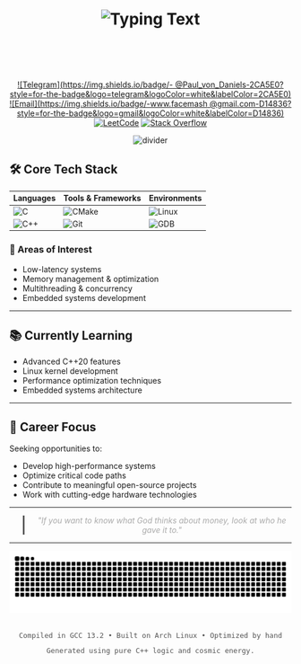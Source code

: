 <div style="position: relative; width: 100%; height: 150px; overflow: hidden;">
  <canvas id="starsCanvas" style="position: absolute; top: 0; left: 0; z-index: 0;"></canvas>
  <div style="position: absolute; top: 0; left: 0; width: 100%; height: 100%; z-index: 1; pointer-events: none;">
    <h1 align="center">
      <img src="https://readme-typing-svg.demolab.com ?font=Fira+Code&weight=600&size=26&duration=2000&pause=500&color=5C9DF1&center=true&vCenter=true&width=500&lines=Danilchenko+Paul;Professional+C%2FC%2B%2B+Developer;System+Programming" alt="Typing Text" />
    </h1>
  </div>

  <script>
    const canvas = document.getElementById('starsCanvas');
    const ctx = canvas.getContext('2d');
    let w = canvas.width = window.innerWidth;
    let h = canvas.height = 150;

    const numStars = 100;
    const stars = [];

    for (let i = 0; i < numStars; i++) {
      stars.push({
        x: Math.random() * w,
        y: Math.random() * h,
        r: Math.random() * 1.5,
        dx: (Math.random() - 0.5) * 0.5,
        dy: (Math.random() - 0.5) * 0.5
      });
    }

    function draw() {
      ctx.clearRect(0, 0, w, h);
      ctx.fillStyle = 'rgba(10, 10, 30, 0.8)';
      ctx.fillRect(0, 0, w, h);

      for (let star of stars) {
        ctx.beginPath();
        ctx.arc(star.x, star.y, star.r, 0, Math.PI * 2);
        ctx.fillStyle = '#ffffff';
        ctx.fill();

        star.x += star.dx;
        star.y += star.dy;

        if (star.x < 0 || star.x > w) star.dx *= -1;
        if (star.y < 0 || star.y > h) star.dy *= -1;
      }

      requestAnimationFrame(draw);
    }

    draw();
  </script>
</div>

<div align="center">

[![Telegram](https://img.shields.io/badge/- @Paul_von_Daniels-2CA5E0?style=for-the-badge&logo=telegram&logoColor=white&labelColor=2CA5E0)](https://t.me/Paul_von_Daniels )
[![Email](https://img.shields.io/badge/-www.facemash @gmail.com-D14836?style=for-the-badge&logo=gmail&logoColor=white&labelColor=D14836)](mailto:www.facemash@gmail.com)
[![LeetCode](https://img.shields.io/badge/-LeetCode-FFA116?style=for-the-badge&logo=leetcode&logoColor=black&labelColor=FFA116 )](https://leetcode.com/u/paulvondaniels/ )
[![Stack Overflow](https://img.shields.io/badge/-Stack_Overflow-FE7A16?style=for-the-badge&logo=stackoverflow&logoColor=white&labelColor=FE7A16 )](https://ru.stackoverflow.com/users/713493/lorraineboza-wilelkwile )

</div>

<div align="center">
  <img src="https://github.com/DanilchenkoPaul/DanilchenkoPaul/blob/main/assets/divider.gif?raw=true " width="800" height="3" alt="divider">
</div>

## 🛠️ Core Tech Stack

<div align="center">
  
| **Languages** | **Tools & Frameworks** | **Environments** |
|---------------|------------------------|------------------|
| ![C](https://img.shields.io/badge/-C-00599C?style=flat-square&logo=c&logoColor=white ) | ![CMake](https://img.shields.io/badge/-CMake-064F8C?style=flat-square&logo=cmake&logoColor=white ) | ![Linux](https://img.shields.io/badge/-Linux-FCC624?style=flat-square&logo=linux&logoColor=black ) |
| ![C++](https://img.shields.io/badge/-C++-00599C?style=flat-square&logo=c%2B%2B&logoColor=white ) | ![Git](https://img.shields.io/badge/-Git-F05032?style=flat-square&logo=git&logoColor=white ) | ![GDB](https://img.shields.io/badge/-GDB-4B8BBE?style=flat-square&logo=gnu&logoColor=white ) |

</div>

### 🎯 Areas of Interest
- Low-latency systems
- Memory management & optimization
- Multithreading & concurrency
- Embedded systems development

---

## 📚 Currently Learning
- Advanced C++20 features
- Linux kernel development
- Performance optimization techniques
- Embedded systems architecture

---

## 💼 Career Focus

Seeking opportunities to:
- Develop high-performance systems
- Optimize critical code paths
- Contribute to meaningful open-source projects
- Work with cutting-edge hardware technologies

---

<blockquote style="text-align:center; font-style: italic; color: #aaa; border-left: 3px solid #555; padding-left: 1em;">
  "If you want to know what God thinks about money, look at who he gave it to."
</blockquote>

---

<div align="center">
  <img src="https://github.com/s-shemmee/s-shemmee/blob/output/github-contribution-grid-snake-dark.svg " alt="Snake animation" />
</div>

<br />

<div align="center" style="font-family: monospace; font-size: 0.9em; color: #555;">
  <!-- Keyboard Signature -->
  <p>Compiled in GCC 13.2 • Built on Arch Linux • Optimized by hand</p>
  <p>Generated using pure C++ logic and cosmic energy.</p>
</div>
